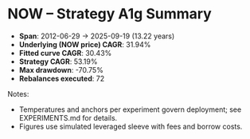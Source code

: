 # NOW – Strategy A1g Summary

- **Span**: 2012-06-29 → 2025-09-19 (13.22 years)
- **Underlying (NOW price) CAGR**: 31.94%
- **Fitted curve CAGR**: 30.43%
- **Strategy CAGR**: 53.19%
- **Max drawdown**: -70.75%
- **Rebalances executed**: 72

Notes:

- Temperatures and anchors per experiment govern deployment; see EXPERIMENTS.md for details.
- Figures use simulated leveraged sleeve with fees and borrow costs.
